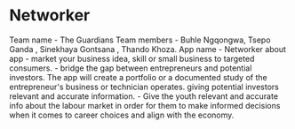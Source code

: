 # Networker

Team name - The Guardians
Team members - Buhle Ngqongwa, Tsepo Ganda , Sinekhaya Gontsana , Thando Khoza. 
App name - Networker
about app - market your business idea, skill or small business to targeted consumers.
          - bridge the gap between entrepreneurs and potential investors. The app
            will create a portfolio or a documented study of the entrepreneur's business or technician operates.
            giving potential investors relevant and accurate information.
          - Give the youth relevant and accurate info about the labour market in order for them to make informed decisions 
            when it comes to career choices and align with the economy.
